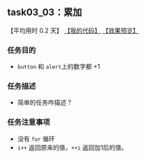 ## task03_03：累加

【平均用时 0.2 天】
[【我的代码】](https://github.com/wangsiyuan233/MyDemo/blob/master/task03/03/task03_03.html)
[【效果预览】](https://wangsiyuan233.cn/MyDemo/task03/03/task03_03.html)

### 任务目的
- `button` 和 `alert`上的数字都 +1

### 任务描述
- 简单的任务咋描述？

### 任务注意事项
- 没有 `for` 循环
- `i++` 返回原来的值，`++i` 返回加1后的值。







